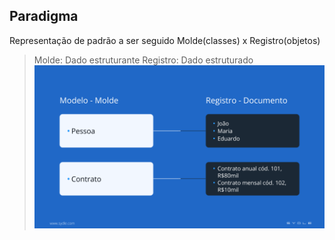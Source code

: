 ## Paradigma
Representação de padrão a ser seguido
Molde(classes) x Registro(objetos)
> Molde: Dado estruturante
> Registro: Dado estruturado
> ![Alt text](<../img/Pasted image 20240206141914.png>)